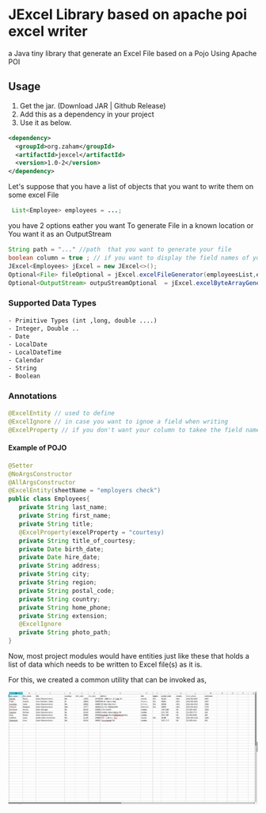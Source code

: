 # JExcel Library based on apache poi excel writer
a Java tiny library that generate an Excel File based on a Pojo Using Apache POI

## Usage

1. Get the jar. (Download JAR | Github Release)
2. Add this as a dependency in your project
3. Use it as below.

``` xml
<dependency>
  <groupId>org.zaham</groupId>
  <artifactId>jexcel</artifactId>
  <version>1.0-2</version>
</dependency>
``` 
Let's suppose that you have a list of objects that you want to write them on some excel File

``` Java
 List<Employee> employees = ...;
```
 you have 2 options eather you want To generate File in a known location or You want it as an OutputStream 
 
 ``` Java
String path = "..." //path  that you want to generate your file
boolean column = true ; // if you want to display the field names of your object in the first Name
JExcel<Employees> jExcel = new JExcel<>(); 
Optional<File> fileOptional = jExcel.excelFileGenerator(employeesList,excelType,enableColumn,path); // Option 1
Optional<OutputStream> outpuStreamOptional  = jExcel.excelByteArrayGenerator(employeesList,excelType,enableColumn) // Option 2 without path

 ```

### Supported Data Types 
    - Primitive Types (int ,long, double ....)
    - Integer, Double .. 
    - Date
    - LocalDate
    - LocalDateTime
    - Calendar
    - String
    - Boolean
### Annotations 

 ``` Java
 @ExcelEntity // used to define 
 @ExcelIgnore // in case you want to ignoe a field when writing
 @ExcelProperty // if you don't want your column to takee the field name and instead you gave it a custom name
 
 ```
#### Example of POJO

 ``` Java
@Setter
@NoArgsConstructor
@AllArgsConstructor
@ExcelEntity(sheetName = "employers check")
public class Employees{
    private String last_name;
    private String first_name;
    private String title;
    @ExcelProperty(excelProperty = "courtesy)
    private String title_of_courtesy;
    private Date birth_date;
    private Date hire_date;
    private String address;
    private String city;
    private String region;
    private String postal_code;
    private String country;
    private String home_phone;
    private String extension;
    @ExcelIgnore
    private String photo_path;
}
 ```
Now, most project modules would have entities just like these that holds a list of data which needs to be written to Excel file(s) as it is.

For this, we created a common utility that can be invoked as,

![Annotated Sheet Image](/docs/result.png "Excel generated using Annotations")

